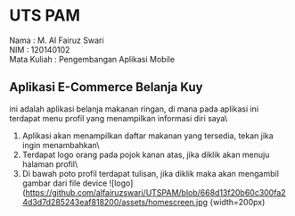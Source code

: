 # UTS PAM
Nama : M. Al Fairuz Swari\
NIM  : 120140102\
Mata Kuliah : Pengembangan Aplikasi Mobile

## Aplikasi E-Commerce Belanja Kuy
ini adalah aplikasi belanja makanan ringan, di mana pada aplikasi ini terdapat menu profil yang menampilkan informasi diri saya\
1. Aplikasi akan menampilkan daftar makanan yang tersedia, tekan jika ingin menambahkan\
2. Terdapat logo orang pada pojok kanan atas, jika diklik akan menuju halaman profil\
3. Di bawah poto profil terdapat tulisan, jika diklik maka akan mengambil gambar dari file device
![logo](https://github.com/alfairuzswari/UTSPAM/blob/668d13f20b60c300fa24d3d7d285243eaf818200/assets/homescreen.jpg {width=200px)
